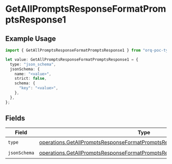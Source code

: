# GetAllPromptsResponseFormatPromptsResponse1

## Example Usage

```typescript
import { GetAllPromptsResponseFormatPromptsResponse1 } from "orq-poc-typescript-multi-env-version/models/operations";

let value: GetAllPromptsResponseFormatPromptsResponse1 = {
  type: "json_schema",
  jsonSchema: {
    name: "<value>",
    strict: false,
    schema: {
      "key": "<value>",
    },
  },
};
```

## Fields

| Field                                                                                                                                                                      | Type                                                                                                                                                                       | Required                                                                                                                                                                   | Description                                                                                                                                                                |
| -------------------------------------------------------------------------------------------------------------------------------------------------------------------------- | -------------------------------------------------------------------------------------------------------------------------------------------------------------------------- | -------------------------------------------------------------------------------------------------------------------------------------------------------------------------- | -------------------------------------------------------------------------------------------------------------------------------------------------------------------------- |
| `type`                                                                                                                                                                     | [operations.GetAllPromptsResponseFormatPromptsResponse200ApplicationJSONType](../../models/operations/getallpromptsresponseformatpromptsresponse200applicationjsontype.md) | :heavy_check_mark:                                                                                                                                                         | N/A                                                                                                                                                                        |
| `jsonSchema`                                                                                                                                                               | [operations.GetAllPromptsResponseFormatPromptsResponseJsonSchema](../../models/operations/getallpromptsresponseformatpromptsresponsejsonschema.md)                         | :heavy_check_mark:                                                                                                                                                         | N/A                                                                                                                                                                        |